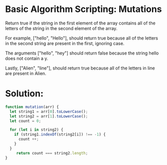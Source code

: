 # Basic Algorithm Scripting: Mutations
Return true if the string in the first element of the array contains all of the letters of the string in the second element of the array.

For example, ["hello", "Hello"], should return true because all of the letters in the second string are present in the first, ignoring case.

The arguments ["hello", "hey"] should return false because the string hello does not contain a y.

Lastly, ["Alien", "line"], should return true because all of the letters in line are present in Alien.
# Solution:
```javascript
function mutation(arr) {
  let string1 = arr[0].toLowerCase();
  let string2 = arr[1].toLowerCase();
  let count = 0;

  for (let i in string2) {
    if (string1.indexOf(string2[i]) !== -1) {
      count ++;
    } 
  }
     return count === string2.length;
}
```

